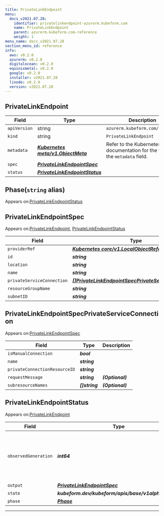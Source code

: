 ```yaml
---
title: PrivateLinkEndpoint
menu:
  docs_v2021.07.28:
    identifier: privatelinkendpoint-azurerm.kubeform.com
    name: PrivateLinkEndpoint
    parent: azurerm.kubeform.com-reference
    weight: 1
menu_name: docs_v2021.07.28
section_menu_id: reference
info:
  aws: v0.2.0
  azurerm: v0.2.0
  digitalocean: v0.2.0
  equinixmetal: v0.2.0
  google: v0.2.0
  installer: v2021.07.28
  linode: v0.2.0
  version: v2021.07.28
---
```


## PrivateLinkEndpoint
| Field | Type | Description |
| ------ | ----- | ----------- |
| `apiVersion` | string | `azurerm.kubeform.com/v1alpha1` |
|    `kind` | string | `PrivateLinkEndpoint` |
| `metadata` | ***[Kubernetes meta/v1.ObjectMeta](https://v1-18.docs.kubernetes.io/docs/reference/generated/kubernetes-api/v1.18/#objectmeta-v1-meta)***|Refer to the Kubernetes API documentation for the fields of the `metadata` field.|
| `spec` | ***[PrivateLinkEndpointSpec](#privatelinkendpointspec)***||
| `status` | ***[PrivateLinkEndpointStatus](#privatelinkendpointstatus)***||
## Phase(`string` alias)

Appears on:[PrivateLinkEndpointStatus](#privatelinkendpointstatus)

## PrivateLinkEndpointSpec

Appears on:[PrivateLinkEndpoint](#privatelinkendpoint), [PrivateLinkEndpointStatus](#privatelinkendpointstatus)

| Field | Type | Description |
| ------ | ----- | ----------- |
| `providerRef` | ***[Kubernetes core/v1.LocalObjectReference](https://v1-18.docs.kubernetes.io/docs/reference/generated/kubernetes-api/v1.18/#localobjectreference-v1-core)***||
| `id` | ***string***||
| `location` | ***string***||
| `name` | ***string***||
| `privateServiceConnection` | ***[[]PrivateLinkEndpointSpecPrivateServiceConnection](#privatelinkendpointspecprivateserviceconnection)***||
| `resourceGroupName` | ***string***||
| `subnetID` | ***string***||
## PrivateLinkEndpointSpecPrivateServiceConnection

Appears on:[PrivateLinkEndpointSpec](#privatelinkendpointspec)

| Field | Type | Description |
| ------ | ----- | ----------- |
| `isManualConnection` | ***bool***||
| `name` | ***string***||
| `privateConnectionResourceID` | ***string***||
| `requestMessage` | ***string***| ***(Optional)*** |
| `subresourceNames` | ***[]string***| ***(Optional)*** |
## PrivateLinkEndpointStatus

Appears on:[PrivateLinkEndpoint](#privatelinkendpoint)

| Field | Type | Description |
| ------ | ----- | ----------- |
| `observedGeneration` | ***int64***| ***(Optional)*** Resource generation, which is updated on mutation by the API Server.|
| `output` | ***[PrivateLinkEndpointSpec](#privatelinkendpointspec)***| ***(Optional)*** |
| `state` | ***kubeform.dev/kubeform/apis/base/v1alpha1.State***| ***(Optional)*** |
| `phase` | ***[Phase](#phase)***| ***(Optional)*** |
---
